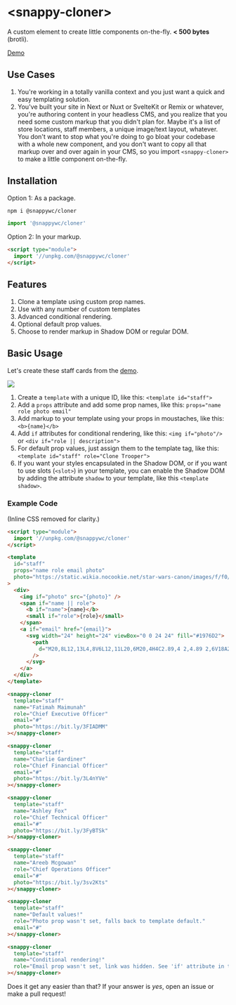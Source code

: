 # &lt;snappy-cloner&gt;

A custom element to create little components on-the-fly. **< 500 bytes** (brotli).

[Demo](https://codepen.io/kaina/pen/poabbbw?editors=0010)

## Use Cases

1. You're working in a totally vanilla context and you just want a quick and easy templating solution.
2. You've built your site in Next or Nuxt or SvelteKit or Remix or whatever, you're authoring content in your headless CMS, and you realize that you need some custom markup that you didn't plan for. Maybe it's a list of store locations, staff members, a unique image/text layout, whatever. You don't want to stop what you're doing to go bloat your codebase with a whole new component, and you don't want to copy all that markup over and over again in your CMS, so you import `<snappy-cloner>` to make a little component on-the-fly.

## Installation

Option 1: As a package.

```sh
npm i @snappywc/cloner
```

```js
import '@snappywc/cloner'
```

Option 2: In your markup.

```html
<script type="module">
  import '//unpkg.com/@snappywc/cloner'
</script>
```

## Features

1. Clone a template using custom prop names.
2. Use with any number of custom templates
3. Advanced conditional rendering.
4. Optional default prop values.
5. Choose to render markup in Shadow DOM or regular DOM.

## Basic Usage

Let's create these staff cards from the [demo](https://codepen.io/kaina/pen/poabbbw?editors=0010).

![](https://raw.githubusercontent.com/kaina-agency/snappy/main/screenshots/snappy-cloner.png)

1. Create a `template` with a unique ID, like this: `<template id="staff">`
2. Add a `props` attribute and add some prop names, like this: `props="name role photo email"`
3. Add markup to your template using your props in moustaches, like this: `<b>{name}</b>`
4. Add `if` attributes for conditional rendering, like this: `<img if="photo"/>` or `<div if="role || description">`
5. For default prop values, just assign them to the template tag, like this: `<template id="staff" role="Clone Trooper">`
6. If you want your styles encapsulated in the Shadow DOM, or if you want to use slots (`<slot>`) in your template, you can enable the Shadow DOM by adding the attribute `shadow` to your template, like this `<template shadow>`.

### Example Code

(Inline CSS removed for clarity.)

```html
<script type="module">
  import '//unpkg.com/@snappywc/cloner'
</script>

<template
  id="staff"
  props="name role email photo"
  photo="https://static.wikia.nocookie.net/star-wars-canon/images/f/f0/PHASE2REX.jpg"
>
  <div>
    <img if="photo" src="{photo}" />
    <span if="name || role">
      <b if="name">{name}</b>
      <small if="role">{role}</small>
    </span>
    <a if="email" href="{email}">
      <svg width="24" height="24" viewBox="0 0 24 24" fill="#1976D2">
        <path
          d="M20,8L12,13L4,8V6L12,11L20,6M20,4H4C2.89,4 2,4.89 2,6V18A2,2 0 0,0 4,20H20A2,2 0 0,0 22,18V6C22,4.89 21.1,4 20,4Z"
        />
      </svg>
    </a>
  </div>
</template>

<snappy-cloner
  template="staff"
  name="Fatimah Maimunah"
  role="Chief Executive Officer"
  email="#"
  photo="https://bit.ly/3FIADMM"
></snappy-cloner>

<snappy-cloner
  template="staff"
  name="Charlie Gardiner"
  role="Chief Financial Officer"
  email="#"
  photo="https://bit.ly/3L4nYVe"
></snappy-cloner>

<snappy-cloner
  template="staff"
  name="Ashley Fox"
  role="Chief Technical Officer"
  email="#"
  photo="https://bit.ly/3FyBTSk"
></snappy-cloner>

<snappy-cloner
  template="staff"
  name="Areeb Mcgowan"
  role="Chief Operations Officer"
  email="#"
  photo="https://bit.ly/3sv2Kts"
></snappy-cloner>

<snappy-cloner
  template="staff"
  name="Default values!"
  role="Photo prop wasn't set, falls back to template default."
  email="#"
></snappy-cloner>

<snappy-cloner
  template="staff"
  name="Conditional rendering!"
  role="Email prop wasn't set, link was hidden. See 'if' attribute in the template."
></snappy-cloner>
```

Does it get any easier than that? If your answer is _yes_, open an issue or make a pull request!
